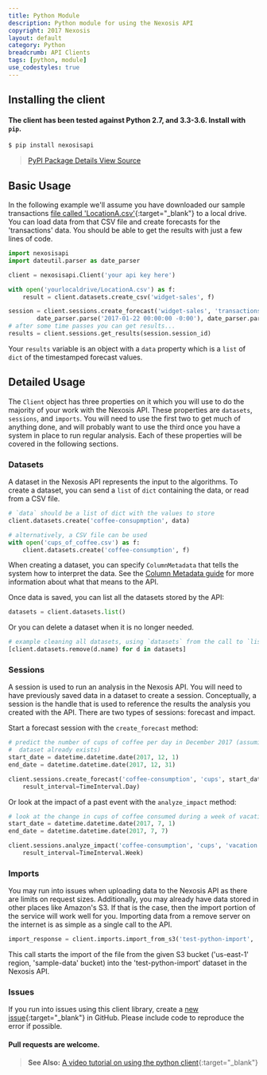 ```yaml
---
title: Python Module
description: Python module for using the Nexosis API
copyright: 2017 Nexosis 
layout: default
category: Python
breadcrumb: API Clients
tags: [python, module]
use_codestyles: true
---
```


## Installing the client

#### The client has been tested against Python 2.7, and 3.3-3.6. Install with `pip`.

```bash
$ pip install nexosisapi
```

> <p><a href="https://pypi.python.org/pypi/nexosisapi" class="btn secondary mr10" target="_blank"><i class="fa fa-cube mr5"></i> PyPI Package Details</a><a href="https://github.com/Nexosis/nexosisclient-py" class="btn secondary" target="_blank"><i class="fa fa-github mr5"></i> View Source</a></p>

## Basic Usage

In the following example we'll assume you have downloaded our sample transactions [file called 'LocationA.csv'](https://raw.githubusercontent.com/Nexosis/sampledata/master/LocationA.csv){:target="_blank"} to a local drive. You can load data from that CSV file and create forecasts for the 'transactions' data. You should be able to
get the results with just a few lines of code.

```python
import nexosisapi
import dateutil.parser as date_parser

client = nexosisapi.Client('your api key here')

with open('yourlocaldrive/LocationA.csv') as f:
    result = client.datasets.create_csv('widget-sales', f)

session = client.sessions.create_forecast('widget-sales', 'transactions',
        date_parser.parse('2017-01-22 00:00:00 -0:00'), date_parser.parse('2017-02-22 00:00:00 -0:00'))
# after some time passes you can get results...
results = client.sessions.get_results(session.session_id)
```

Your `results` variable is an object with a `data` property which is a `list` of `dict` of the
timestamped forecast values.

## Detailed Usage

The `Client` object has three properties on it which you will use to do the majority of your work
with the Nexosis API. These properties are `datasets`, `sessions`, and `imports`. You will need to
use the first two to get much of anything done, and will probably want to use the third once you
have a system in place to run regular analysis. Each of these properties will be covered in the
following sections.

### Datasets

A dataset in the Nexosis API represents the input to the algorithms. To create a dataset, you can
send a `list` of `dict` containing the data, or read from a CSV file.

```python
# `data` should be a list of dict with the values to store
client.datasets.create('coffee-consupmption', data)

# alternatively, a CSV file can be used
with open('cups_of_coffee.csv') as f:
    client.datasets.create('coffee-consumption', f)
```

When creating a dataset, you can specify `ColumnMetadata` that tells the system how to interpret the
data. See the [Column Metadata guide](/guides/columnmetadata) for more information about what that
means to the API.

Once data is saved, you can list all the datasets stored by the API:

```python
datasets = client.datasets.list()
```

Or you can delete a dataset when it is no longer needed.

```python
# example cleaning all datasets, using `datasets` from the call to `list()` above:
[client.datasets.remove(d.name) for d in datasets]
```

### Sessions

A session is used to run an analysis in the Nexosis API. You will need to have previously saved data
in a dataset to create a session. Conceptually, a session is the handle that is used to reference
the results the analysis you created with the API. There are two types of sessions: forecast and
impact. 

Start a forecast session with the `create_forecast` method:

```python
# predict the number of cups of coffee per day in December 2017 (assuming the 'coffee-consumption`
#  dataset already exists)
start_date = datetime.datetime.date(2017, 12, 1)
end_date = datetime.datetime.date(2017, 12, 31)

client.sessions.create_forecast('coffee-consumption', 'cups', start_date, end_date,
    result_interval=TimeInterval.Day)
```

Or look at the impact of a past event with the `analyze_impact` method:

```python
# look at the change in cups of coffee consumed during a week of vacation 
start_date = datetime.datetime.date(2017, 7, 1)
end_date = datetime.datetime.date(2017, 7, 7)

client.sessions.analyze_impact('coffee-consumption', 'cups', 'vacation', start_date, end_date,
    result_interval=TimeInterval.Week)
```

### Imports

You may run into issues when uploading data to the Nexosis API as there are limits on request sizes.
Additionally, you may already have data stored in other places like Amazon's S3. If that is the
case, then the import portion of the service will work well for you. Importing data from a remove
server on the internet is as simple as a single call to the API.

```python
import_response = client.imports.import_from_s3('test-python-import', 'sample-data', 'some-file.csv', 'us-east-1')
```

This call starts the import of the file from the given S3 bucket ('us-east-1' region, 'sample-data'
bucket) into the 'test-python-import' dataset in the Nexosis API. 


### Issues
If you run into issues using this client library, create a [new issue](https://github.com/Nexosis/nexosisclient-py/issues/new){:target="_blank"} in GitHub. Please include code to reproduce the error if possible.

#### Pull requests are welcome.

> <strong>See Also:</strong> [A video tutorial on using the python client](https://content.nexosis.com/blog/exploring-the-nexosis-api-with-ipython){:target="_blank"}
